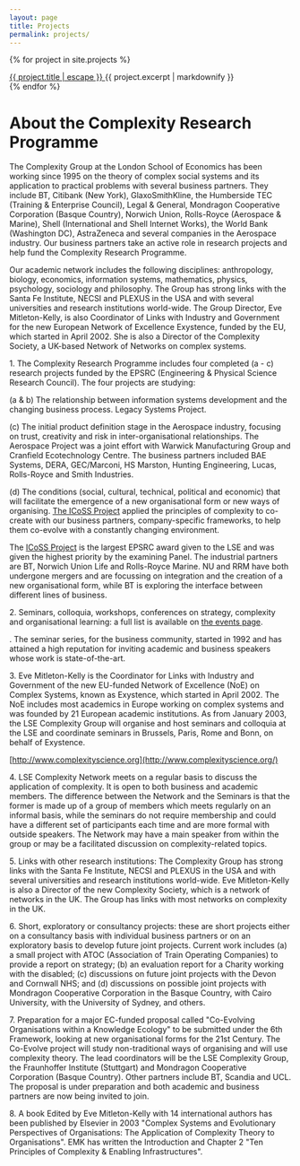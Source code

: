 ```yaml
---
layout: page
title: Projects
permalink: projects/
---
```


{% for project in site.projects %}
  <div class="project-link">
    <a class="post-link" href="{{ project.url | relative_url }}">
      {{ project.title | escape }}
    </a>
    {{ project.excerpt | markdownify }}
  </div>
{% endfor %}


# About the Complexity Research Programme


The Complexity Group at the London School of Economics has been working since 1995 on the theory of complex social systems and its application to practical problems with several business partners. They include BT, Citibank (New York), GlaxoSmithKline, the Humberside TEC (Training & Enterprise Council), Legal & General, Mondragon Cooperative Corporation (Basque Country), Norwich Union, Rolls-Royce (Aerospace & Marine), Shell (International and Shell Internet Works), the World Bank (Washington DC), AstraZeneca and several companies in the Aerospace industry. Our business partners take an active role in research projects and help fund the Complexity Research Programme.

Our academic network includes the following disciplines: anthropology, biology, economics, information systems, mathematics, physics, psychology, sociology and philosophy. The Group has strong links with the Santa Fe Institute, NECSI and PLEXUS in the USA and with several universities and research institutions world-wide. The Group Director, Eve Mitleton-Kelly, is also Coordinator of Links with Industry and Government for the new European Network of Excellence Exystence, funded by the EU, which started in April 2002\. She is also a Director of the Complexity Society, a UK-based Network of Networks on complex systems.

1\. The Complexity Research Programme includes four completed (a - c) research projects funded by the EPSRC (Engineering & Physical Science Research Council). The four projects are studying:

(a & b) The relationship between information systems development and the changing business process. Legacy Systems Project.

(c) The initial product definition stage in the Aerospace industry, focusing on trust, creativity and risk in inter-organisational relationships. The Aerospace Project was a joint effort with Warwick Manufacturing Group and Cranfield Ecotechnology Centre. The business partners included BAE Systems, DERA, GEC/Marconi, HS Marston, Hunting Engineering, Lucas, Rolls-Royce and Smith Industries.

(d) The conditions (social, cultural, technical, political and economic) that will facilitate the emergence of a new organisational form or new ways of organising. [The ICoSS Project](/projects/icoss.html) applied the principles of complexity to co-create with our business partners, company-specific frameworks, to help them co-evolve with a constantly changing environment.

The [ICoSS Project](/projects/icoss.html) is the largest EPSRC award given to the LSE and was given the highest priority by the examining Panel. The industrial partners are BT, Norwich Union Life and Rolls-Royce Marine. NU and RRM have both undergone mergers and are focussing on integration and the creation of a new organisational form, while BT is exploring the interface between different lines of business.

2\. Seminars, colloquia, workshops, conferences on strategy, complexity and organisational learning: a full list is available on [the events page](/events).

. The seminar series, for the business community, started in 1992 and has attained a high reputation for inviting academic and business speakers whose work is state-of-the-art.

3\. Eve Mitleton-Kelly is the Coordinator for Links with Industry and Government of the new EU-funded Network of Excellence (NoE) on Complex Systems, known as Exystence, which started in April 2002\. The NoE includes most academics in Europe working on complex systems and was founded by 21 European academic institutions. As from January 2003, the LSE Complexity Group will organise and host seminars and colloquia at the LSE and coordinate seminars in Brussels, Paris, Rome and Bonn, on behalf of Exystence.

[http://www.complexityscience.org](http://www.complexityscience.org/)

4\. LSE Complexity Network meets on a regular basis to discuss the application of complexity. It is open to both business and academic members. The difference between the Network and the Seminars is that the former is made up of a group of members which meets regularly on an informal basis, while the seminars do not require membership and could have a different set of participants each time and are more formal with outside speakers. The Network may have a main speaker from within the group or may be a facilitated discussion on complexity-related topics.

5\. Links with other research institutions: The Complexity Group has strong links with the Santa Fe Institute, NECSI and PLEXUS in the USA and with several universities and research institutions world-wide. Eve Mitleton-Kelly is also a Director of the new Complexity Society, which is a network of networks in the UK. The Group has links with most networks on complexity in the UK.

6\. Short, exploratory or consultancy projects: these are short projects either on a consultancy basis with individual business partners or on an exploratory basis to develop future joint projects. Current work includes (a) a small project with ATOC (Association of Train Operating Companies) to provide a report on strategy; (b) an evaluation report for a Charity working with the disabled; (c) discussions on future joint projects with the Devon and Cornwall NHS; and (d) discussions on possible joint projects with Mondragon Cooperative Corporation in the Basque Country, with Cairo University, with the University of Sydney, and others.

7\. Preparation for a major EC-funded proposal called "Co-Evolving Organisations within a Knowledge Ecology" to be submitted under the 6th Framework, looking at new organisational forms for the 21st Century. The Co-Evolve project will study non-traditional ways of organising and will use complexity theory. The lead coordinators will be the LSE Complexity Group, the Fraunhoffer Institute (Stuttgart) and Mondragon Cooperative Corporation (Basque Country). Other partners include BT, Scandia and UCL. The proposal is under preparation and both academic and business partners are now being invited to join.

8\. A book Edited by Eve Mitleton-Kelly with 14 international authors has been published by Elsevier in 2003 "Complex Systems and Evolutionary Perspectives of Organisations: The Application of Complexity Theory to Organisations". EMK has written the Introduction and Chapter 2 "Ten Principles of Complexity & Enabling Infrastructures".

